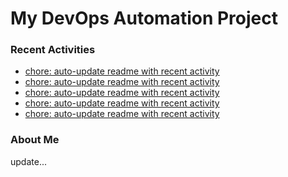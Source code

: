 # My DevOps Automation Project

### Recent Activities
<!-- activity:START -->
- [chore: auto-update readme with recent activity](https://github.com/kaigiii/mybowling-app/commit/33052826579b6adbce779ccd7f5766d42aaf1109)
- [chore: auto-update readme with recent activity](https://github.com/kaigiii/mybowling-app/commit/6545a290541a85954c0afbf931dafa79ade128e8)
- [chore: auto-update readme with recent activity](https://github.com/kaigiii/mybowling-app/commit/532735dc1c8f1e2e585bfe3804ae4a8ffc9a1af1)
- [chore: auto-update readme with recent activity](https://github.com/kaigiii/mybowling-app/commit/496af678afe53248a8d54c57efd1af897343aa5f)
- [chore: auto-update readme with recent activity](https://github.com/kaigiii/mybowling-app/commit/8ad6fd39dbd397cc9825a4f1db95ccda5b1d30ec)
<!-- activity:END -->

### About Me
<!-- MYLINKS:START -->
<!-- MYLINKS:END -->

update...
